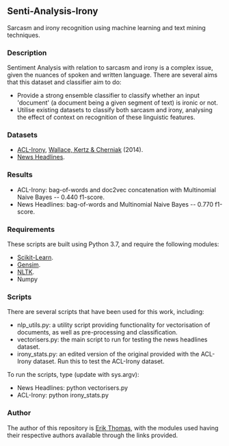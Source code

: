 ## Senti-Analysis-Irony

Sarcasm and irony recognition using machine learning and text mining techniques.

### Description

Sentiment Analysis with relation to sarcasm and irony is a complex issue, given the nuances of spoken and written language. There are several aims that this dataset and classifier aim to do:
- Provide a strong ensemble classifier to classify whether an input 'document' (a document being a given segment of text) is ironic or not.
- Utilise existing datasets to classify both sarcasm and irony, analysing the effect of context on recognition of these linguistic features.

### Datasets
- [ACL-Irony](https://github.com/bwallace/ACL-2014-irony), [Wallace, Kertz & Cherniak](https://www.aclweb.org/anthology/P14-2084) (2014).
- [News Headlines](https://www.kaggle.com/rmisra/news-headlines-dataset-for-sarcasm-detection).

### Results

- ACL-Irony: bag-of-words and doc2vec concatenation with Multinomial Naive Bayes -- 0.440 f1-score.
- News Headlines: bag-of-words and Multinomial Naive Bayes -- 0.770 f1-score.

### Requirements

These scripts are built using Python 3.7, and require the following modules:
- [Scikit-Learn](http://scikit-learn.org/stable/install.html).
- [Gensim](https://radimrehurek.com/gensim/install.html).
- [NLTK](https://www.nltk.org/install.html).
- Numpy

### Scripts

There are several scripts that have been used for this work, including:
- nlp_utils.py: a utility script providing functionality for vectorisation of documents, as well as pre-processing and classification.
- vectorisers.py: the main script to run for testing the news headlines dataset.
- irony_stats.py: an edited version of the original provided with the ACL-Irony dataset. Run this to test the ACL-Irony dataset.

To run the scripts, type (update with sys.argv):
- News Headlines: python vectorisers.py
- ACL-Irony: python irony_stats.py

### Author

The author of this repository is [Erik Thomas](https://github.com/EThomas16), with the modules used having their respective authors available through the links provided.